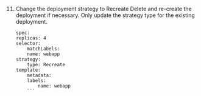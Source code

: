 




11. Change the deployment strategy to Recreate
    Delete and re-create the deployment if necessary. Only update the strategy type for the existing deployment.
    ```
    spec:
    replicas: 4
    selector:
        matchLabels:
        name: webapp
    strategy:
        type: Recreate
    template:
        metadata:
        labels:
            name: webapp
        ```


